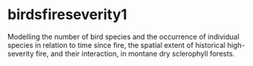# birdsfireseverity1
Modelling the number of bird species and the occurrence of individual species in relation to time since fire, the spatial extent of historical high-severity fire, and their interaction, in montane dry sclerophyll forests.
